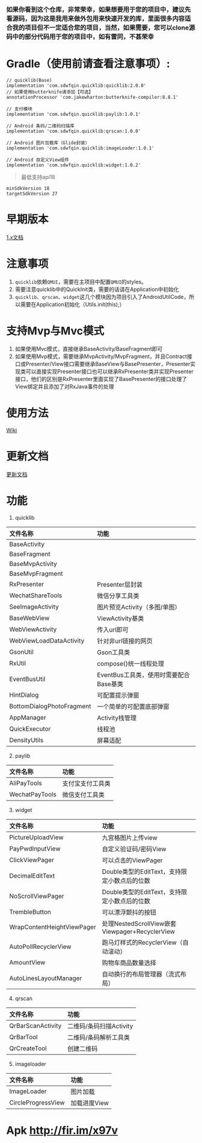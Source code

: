 ### 如果你看到这个仓库，非常荣幸，如果想要用于您的项目中，建议先看源码，因为这是我用来做外包用来快速开发的库，里面很多内容适合我的项目但不一定适合您的项目，当然，如果需要，您可以clone源码中的部分代码用于您的项目中，如有雷同，不甚荣幸

# Gradle（使用前请查看注意事项）:

    // quicklib(Base)
    implementation 'com.sdwfqin.quicklib:quicklib:2.0.0'
    // 如果使用butterknife请添加【可选】
    annotationProcessor 'com.jakewharton:butterknife-compiler:8.8.1'
    
    // 支付模块
    implementation 'com.sdwfqin.quicklib:paylib:1.0.1'
    
    // Android 条码/二维码扫描库
    implementation 'com.sdwfqin.quicklib:qrscan:1.0.0'
    
    // Android 图片加载库（Glide封装）
    implementation 'com.sdwfqin.quicklib:imageLoader:1.0.1'
    
    // Android 自定义View组件
    implementation 'com.sdwfqin.quicklib:widget:1.0.2'
    

> 最低支持api18

    minSdkVersion 18
    targetSdkVersion 27
    
# 早期版本

[1.x文档](/docs/README_1_x.md)
    
# 注意事项

1. `quicklib`依赖`QMUI`，需要在主项目中配置`QMUI`的styles。
2. 需要注意quicklib中的QuickInit类，需要的话请在Application中初始化
3. `quicklib`、`qrscan`、`widget`这几个模块因为项目引入了AndroidUtilCode，所以需要在Application初始化（Utils.init(this);）

# 支持Mvp与Mvc模式

1. 如果使用Mvc模式，直接继承BaseActivity/BaseFragment即可
2. 如果使用Mvp模式，需要继承MvpActivity/MvpFragment，并且Contract接口或Presenter/View接口需要继承BaseView与BasePresenter<T extends BaseView>，Presenter实现类可以直接实现Presenter接口也可以继承RxPresenter<T extends BaseView>类并实现Presenter接口，他们的区别是RxPresenter里面实现了BasePresenter的接口处理了View绑定并且添加了对RxJava事件的处理

# 使用方法

[Wiki](https://github.com/sdwfqin/AndroidQuick/wiki)

# 更新文档

[更新文档](/docs/update.md)

# 功能

1. quicklib

| 文件名称 | 功能 |
| :-------- | :--------|
| BaseActivity |  |
| BaseFragment |  |
| BaseMvpActivity |  |
| BaseMvpFragment |  |
| RxPresenter | Presenter层封装 |
| WechatShareTools | 微信分享工具类 |
| SeeImageActivity | 图片预览Activity（多图/单图） |
| BaseWebView | ViewActivity基类 |
| WebViewActivity | 传入url即可 |
| WebViewLoadDataActivity | 针对非url链接的网页 |
| GsonUtil | Gson工具类 |
| RxUtil | compose()统一线程处理 |
| EventBusUtil | EventBus工具类，使用时需要配合Base基类 |
| HintDialog | 可配置提示弹窗 |
| BottomDialogPhotoFragment | 一个简单的可配置底部弹窗 |
| AppManager | Activity栈管理 |
| QuickExecutor | 线程池 |
| DensityUtils | 屏幕适配 |

2. paylib

| 文件名称 | 功能 |
| :-------- | :--------|
| AliPayTools | 支付宝支付工具类 |
| WechatPayTools | 微信支付工具类 |

3. widget

| 文件名称 | 功能 |
| :-------- | :--------|
| PictureUploadView | 九宫格图片上传view |
| PayPwdInputView | 自定义验证码/密码View |
| ClickViewPager | 可以点击的ViewPager |
| DecimalEditText | Double类型的EditText，支持限定小数点后的位数 |
| NoScrollViewPager | Double类型的EditText，支持限定小数点后的位数 |
| TrembleButton | 可以漂浮颤抖的按钮 |
| WrapContentHeightViewPager | 处理NestedScrollView嵌套Viewpager+RecyclerView |
| AutoPollRecyclerView | 跑马灯样式的RecyclerView（自动滚动） |
| AmountView | 购物车商品数量选择 |
| AutoLinesLayoutManager | 自动换行的布局管理器（流式布局） |

4. qrscan

| 文件名称 | 功能 |
| :-------- | :--------|
| QrBarScanActivity | 二维码/条码扫描Activity |
| QrBarTool | 二维码/条码解析工具类 |
| QrCreateTool | 创建二维码 |

5. imageloader

| 文件名称 | 功能 |
| :-------- | :--------|
| ImageLoader | 图片加载 |
| CircleProgressView | 加载进度View |

# Apk http://fir.im/x97v